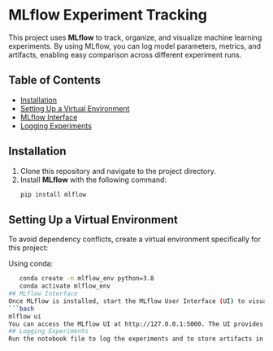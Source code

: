 # MLflow Experiment Tracking

This project uses **MLflow** to track, organize, and visualize machine learning experiments. By using MLflow, you can log model parameters, metrics, and artifacts, enabling easy comparison across different experiment runs.

## Table of Contents
- [Installation](#installation)
- [Setting Up a Virtual Environment](#setting-up-a-virtual-environment)
- [MLflow Interface](#mlflow-interface)
- [Logging Experiments](#logging-experiments)


## Installation

1. Clone this repository and navigate to the project directory.
2. Install **MLflow** with the following command:
   ```bash
   pip install mlflow
## Setting Up a Virtual Environment
To avoid dependency conflicts, create a virtual environment specifically for this project:

Using conda:
```bash
   conda create -n mlflow_env python=3.8
   conda activate mlflow_env 
## MLflow Interface
Once MLflow is installed, start the MLflow User Interface (UI) to visualize experiments:
```bash
mlflow ui
You can access the MLflow UI at http://127.0.0.1:5000. The UI provides a dashboard where you can view experiment parameters, metrics, and artifacts.
## Logging Experiments
Run the notebook file to log the experiments and to store artifacts in mlflow.

